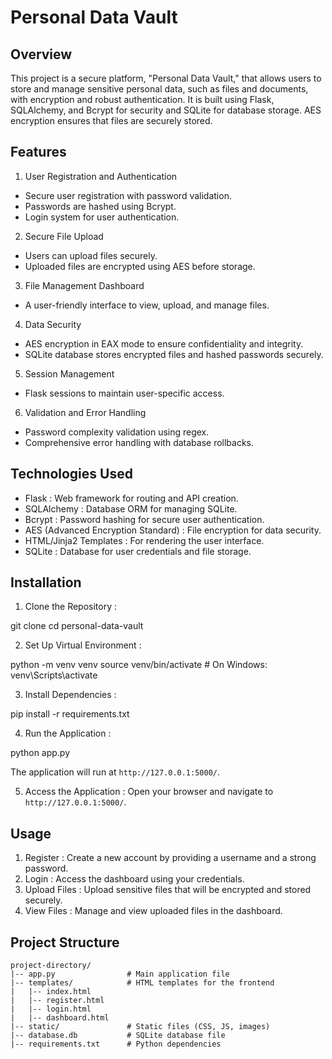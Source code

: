 # Personal Data Vault

## Overview
This project is a secure platform, "Personal Data Vault," that allows users to store and manage sensitive personal data, such as files and documents, with encryption and robust authentication. It is built using Flask, SQLAlchemy, and Bcrypt for security and SQLite for database storage. AES encryption ensures that files are securely stored.



##  Features 

1.  User Registration and Authentication 
   - Secure user registration with password validation.
   - Passwords are hashed using Bcrypt.
   - Login system for user authentication.

2.  Secure File Upload 
   - Users can upload files securely.
   - Uploaded files are encrypted using AES before storage.

3.  File Management Dashboard 
   - A user-friendly interface to view, upload, and manage files.

4.  Data Security 
   - AES encryption in EAX mode to ensure confidentiality and integrity.
   - SQLite database stores encrypted files and hashed passwords securely.

5.  Session Management 
   - Flask sessions to maintain user-specific access.

6.  Validation and Error Handling 
   - Password complexity validation using regex.
   - Comprehensive error handling with database rollbacks.



##  Technologies Used 
-  Flask : Web framework for routing and API creation.
-  SQLAlchemy : Database ORM for managing SQLite.
-  Bcrypt : Password hashing for secure user authentication.
-  AES (Advanced Encryption Standard) : File encryption for data security.
-  HTML/Jinja2 Templates : For rendering the user interface.
-  SQLite : Database for user credentials and file storage.


##  Installation 

1.  Clone the Repository :
      
   git clone <repository-url>
   cd personal-data-vault
    

2.  Set Up Virtual Environment :
      
   python -m venv venv
   source venv/bin/activate  # On Windows: venv\Scripts\activate
    

3.  Install Dependencies :
      
   pip install -r requirements.txt
    

4.  Run the Application :
      
   python app.py
    
   The application will run at `http://127.0.0.1:5000/`.

5.  Access the Application :
   Open your browser and navigate to `http://127.0.0.1:5000/`.


##  Usage 

1.  Register : Create a new account by providing a username and a strong password.
2.  Login : Access the dashboard using your credentials.
3.  Upload Files : Upload sensitive files that will be encrypted and stored securely.
4.  View Files : Manage and view uploaded files in the dashboard.


##  Project Structure 
```
project-directory/
|-- app.py                # Main application file
|-- templates/            # HTML templates for the frontend
|   |-- index.html
|   |-- register.html
|   |-- login.html
|   |-- dashboard.html
|-- static/               # Static files (CSS, JS, images)
|-- database.db           # SQLite database file
|-- requirements.txt      # Python dependencies
```
